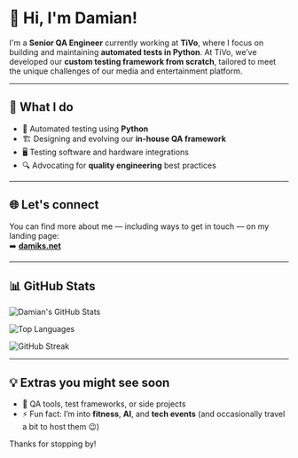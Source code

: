 # 👋 Hi, I'm Damian!

I'm a **Senior QA Engineer** currently working at **TiVo**, where I focus on building and maintaining **automated tests in Python**. At TiVo, we’ve developed our **custom testing framework from scratch**, tailored to meet the unique challenges of our media and entertainment platform.

---

## 🔧 What I do
- 🧪 Automated testing using **Python**
- 🏗️ Designing and evolving our **in-house QA framework**
- 🖥️ Testing software and hardware integrations
- 🔍 Advocating for **quality engineering** best practices

---

## 🌐 Let's connect

You can find more about me — including ways to get in touch — on my landing page:  
➡️ [**damiks.net**](https://damiks.net)

---

## 📊 GitHub Stats

![Damian's GitHub Stats](https://github-readme-stats.vercel.app/api?username=damiks&show_icons=true&theme=default)

![Top Languages](https://github-readme-stats.vercel.app/api/top-langs/?username=damiks&layout=compact)

![GitHub Streak](https://streak-stats.demolab.com?user=damiks&theme=default)

---

## 💡 Extras you might see soon
- 🧰 QA tools, test frameworks, or side projects
- ⚡ Fun fact: I’m into **fitness**, **AI**, and **tech events** (and occasionally travel a bit to host them 😉)

Thanks for stopping by!
